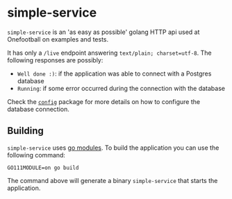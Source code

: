 # simple-service

`simple-service` is an 'as easy as possible' golang HTTP api used at Onefootball on examples and tests.

It has only a `/live` endpoint answering `text/plain; charset=utf-8`. The following responses are possibly:
- `Well done :)`: if the application was able to connect with a Postgres database
- `Running`: if some error occurred during the connection with the database

Check the [`config`](/config/) package for more details on how to configure the database connection.

## Building

`simple-service` uses [go modules](https://github.com/golang/go/wiki/Modules). To build the application you can use the following command:

```
GO111MODULE=on go build
```

The command above will generate a binary `simple-service` that starts the application.
